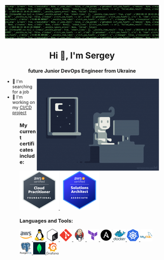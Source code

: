 <img align="center" src="img/header.gif"/>

<h1 align="center">Hi 👋, I'm Sergey</h1>
<h3 align="center">future Junior DevOps Engineer from Ukraine</h3>
<img align="right" src="img/devops.gif" alt="Coding" width="400">
<ul>
	<li>🔭 I'm searching for a job</li>
	<li>📄 I'm working on my <a href="https://github.com/b-c-v/CI-CD-Project" target="_blank" rel="noreferrer">CI/CD project</a></li>
<ul>
<h3 align="left">My current certificates include:</h3>
<a href="https://aws.amazon.com/certification/certified-cloud-practitioner/" target="_blank" rel="noreferrer"> <img src="img/AWS-Certified-Cloud-Practitioner.png" alt="CloudPractitoner" width="128" height="128"/> </a>
<a href="https://aws.amazon.com/certification/certified-solutions-architect-associate/" target="_blank" rel="noreferrer"> <img src="img/AWS-Certified-Solutions-Architect-Associate.png" alt="SolutionsArchitectAssociate" width="128" height="128"/> </a>
<h3 align="left">Languages and Tools:</h3>
<p align="left">
<a href="https://aws.amazon.com" target="_blank" rel="noreferrer"> <img src="img/aws.png" alt="AWS" width="40" height="40"/> </a>
<a href="https://www.linux.org/" target="_blank" rel="noreferrer"> <img src="img/linux.svg" alt="Linux" width="40" height="40"/> </a>
<a href="https://www.gnu.org/software/bash/" target="_blank" rel="noreferrer"> <img src="img/bash.svg" alt="bash" width="40" height="40"/> </a>
<a href="https://git-scm.com/" target="_blank" rel="noreferrer"> <img src="img/git.svg" alt="Git" width="40" height="40"/> </a>
<a href="https://www.jenkins.io" target="_blank" rel="noreferrer"> <img src="img/jenkins.svg" alt="Jenkins" width="40" height="40"/> </a>
<a href="https://www.terraform.io/" target="_blank" rel="noreferrer"> <img src="img/terraform.svg" alt="Terraform" width="40" height="40"/> </a>
<a href="https://ansible.com" rel="noreferrer"> <img src="img/ansible.png" alt="ansible" width="40" height="40"/> </a>
<a href="https://www.docker.com/" target="_blank" rel="noreferrer"> <img src="img/docker.svg" alt="Docker" width="40" height="40"/> </a>
<a href="https://kubernetes.io" target="_blank" rel="noreferrer"> <img src="img/k8s.svg" alt="Kubernetes" width="40" height="40"/> </a>
<a href="https://www.mysql.com/" target="_blank" rel="noreferrer"> <img src="img/mysql.svg" alt="MySQL" width="40" height="40"/> </a>
<a href="https://www.postgresql.org" target="_blank" rel="noreferrer"> <img src="img/postgresql.svg" alt="PostgreSQL" width="40" height="40"/> </a>
<a href="https://www.mongodb.com/" target="_blank" rel="noreferrer"> <img src="img/mongodb.jpeg" alt="MongoDB" width="40" height="40"/> </a>
<a href="https://grafana.com/" target="_blank" rel="noreferrer"> <img src="img/grafana.png" alt="Grafana" width="40" height="40"/> </a>
</p>
